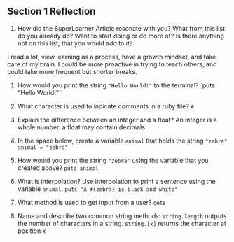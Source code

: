 ## Section 1 Reflection

1. How did the SuperLearner Article resonate with you? What from this list do you already do? Want to start doing or do more of? Is there anything not on this list, that you would add to it?

I read a lot, view learning as a process, have a growth mindset, and take care of my brain. I could be more proactive in trying to teach others, and could take more frequent but shorter breaks.


1. How would you print the string `"Hello World!"` to the terminal?
`puts "Hello World!"``

2. What character is used to indicate comments in a ruby file?
`#`

3. Explain the difference between an integer and a float?
An integer is a whole number. a float may contain decimals

4. In the space below, create a variable `animal` that holds the string `"zebra"`
`animal = "zebra"`

5. How would you print the string `"zebra"` using the variable that you created above?
`puts animal`

6. What is interpolation? Use interpolation to print a sentence using the variable `animal`.
`puts "A #{zebra} is black and white"`

7. What method is used to get input from a user?
`gets`

8. Name and describe two common string methods:
`string.length` outputs the number of characters in a string.
`string.[x]` returns the character at position x
